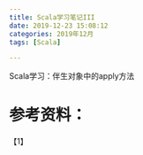 ```yaml
---
title: Scala学习笔记III
date: 2019-12-23 15:08:12
categories: 2019年12月
tags: [Scala]

---
```


Scala学习：伴生对象中的apply方法

<!-- more -->




# 参考资料：
【1】
